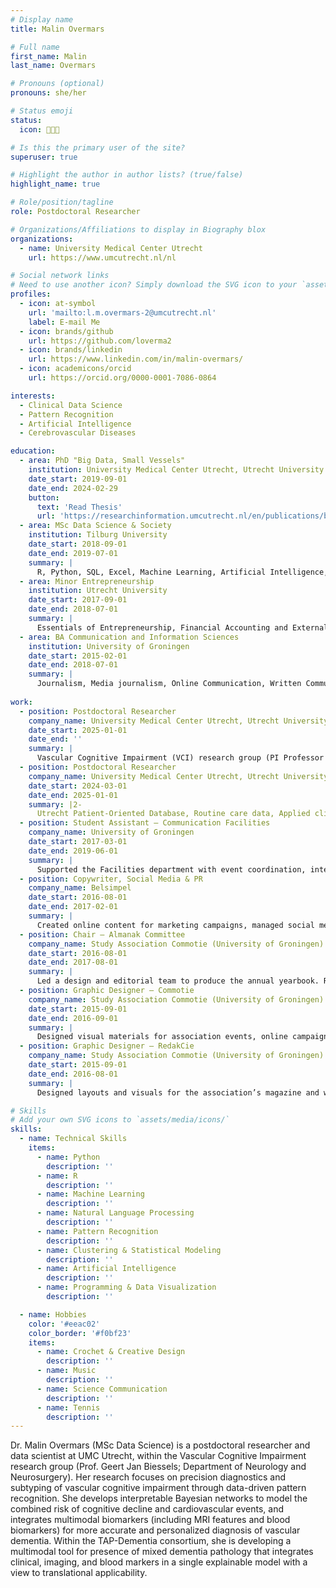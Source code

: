 ```yaml
---
# Display name
title: Malin Overmars

# Full name
first_name: Malin
last_name: Overmars

# Pronouns (optional)
pronouns: she/her

# Status emoji
status:
  icon: 👩🏼‍💻

# Is this the primary user of the site?
superuser: true

# Highlight the author in author lists? (true/false)
highlight_name: true

# Role/position/tagline
role: Postdoctoral Researcher

# Organizations/Affiliations to display in Biography blox
organizations:
  - name: University Medical Center Utrecht
    url: https://www.umcutrecht.nl/nl

# Social network links
# Need to use another icon? Simply download the SVG icon to your `assets/media/icons/` folder.
profiles:
  - icon: at-symbol
    url: 'mailto:l.m.overmars-2@umcutrecht.nl'
    label: E-mail Me
  - icon: brands/github
    url: https://github.com/loverma2
  - icon: brands/linkedin
    url: https://www.linkedin.com/in/malin-overmars/
  - icon: academicons/orcid
    url: https://orcid.org/0000-0001-7086-0864

interests:
  - Clinical Data Science
  - Pattern Recognition
  - Artificial Intelligence
  - Cerebrovascular Diseases

education:
  - area: PhD "Big Data, Small Vessels"
    institution: University Medical Center Utrecht, Utrecht University
    date_start: 2019-09-01
    date_end: 2024-02-29
    button:
      text: 'Read Thesis'
      url: 'https://researchinformation.umcutrecht.nl/en/publications/big-data-small-vessels'
  - area: MSc Data Science & Society
    institution: Tilburg University
    date_start: 2018-09-01
    date_end: 2019-07-01
    summary: |
      R, Python, SQL, Excel, Machine Learning, Artificial Intelligence, Business Intelligence, Data Management, Business Analytics, Data Mining, Natural Language Processing
  - area: Minor Entrepreneurship
    institution: Utrecht University
    date_start: 2017-09-01
    date_end: 2018-07-01
    summary: |
      Essentials of Entrepreneurship, Financial Accounting and External Accountability, Corporate Entrepreneurship and Innovation, Venture Marketing
  - area: BA Communication and Information Sciences
    institution: University of Groningen
    date_start: 2015-02-01
    date_end: 2018-07-01
    summary: |
      Journalism, Media journalism, Online Communication, Written Communication, Internal and External Communication, Strategic Communication, Linguistics
      
work:
  - position: Postdoctoral Researcher
    company_name: University Medical Center Utrecht, Utrecht University
    date_start: 2025-01-01
    date_end: ''
    summary: |
      Vascular Cognitive Impairment (VCI) research group (PI Professor Geert Jan Biessels), Focus: precision diagnostics and subtyping by pattern recognition in VCI
  - position: Postdoctoral Researcher
    company_name: University Medical Center Utrecht, Utrecht University
    date_start: 2024-03-01
    date_end: 2025-01-01
    summary: |2-
      Utrecht Patient-Oriented Database, Routine care data, Applied clinical data science, Pattern recognition, Cardiovascular Diseases
  - position: Student Assistant – Communication Facilities  
    company_name: University of Groningen  
    date_start: 2017-03-01  
    date_end: 2019-06-01  
    summary: |
      Supported the Facilities department with event coordination, internal communication, and academic outreach activities.
  - position: Copywriter, Social Media & PR  
    company_name: Belsimpel  
    date_start: 2016-08-01  
    date_end: 2017-02-01  
    summary: |
      Created online content for marketing campaigns, managed social media channels, and contributed to PR strategy development.
  - position: Chair – Almanak Committee  
    company_name: Study Association Commotie (University of Groningen)  
    date_start: 2016-08-01  
    date_end: 2017-08-01  
    summary: |
      Led a design and editorial team to produce the annual yearbook. Responsible for planning, coordination, and visual design.
  - position: Graphic Designer – Commotie  
    company_name: Study Association Commotie (University of Groningen)  
    date_start: 2015-09-01  
    date_end: 2016-09-01  
    summary: |
      Designed visual materials for association events, online campaigns, and publications.
  - position: Graphic Designer – RedakCie  
    company_name: Study Association Commotie (University of Groningen)  
    date_start: 2015-09-01  
    date_end: 2016-08-01  
    summary: |
      Designed layouts and visuals for the association’s magazine and website.

# Skills
# Add your own SVG icons to `assets/media/icons/`
skills:
  - name: Technical Skills
    items:
      - name: Python
        description: ''
      - name: R
        description: ''
      - name: Machine Learning
        description: ''
      - name: Natural Language Processing
        description: ''
      - name: Pattern Recognition
        description: ''
      - name: Clustering & Statistical Modeling
        description: ''
      - name: Artificial Intelligence
        description: ''
      - name: Programming & Data Visualization
        description: ''

  - name: Hobbies
    color: '#eeac02'
    color_border: '#f0bf23'
    items:
      - name: Crochet & Creative Design
        description: ''
      - name: Music
        description: ''
      - name: Science Communication
        description: ''
      - name: Tennis
        description: ''
---
```


Dr. Malin Overmars (MSc Data Science) is a postdoctoral researcher and data scientist at UMC Utrecht, within the Vascular Cognitive Impairment research group (Prof. Geert Jan Biessels; Department of Neurology and Neurosurgery). Her research focuses on precision diagnostics and subtyping of vascular cognitive impairment through data-driven pattern recognition. She develops interpretable Bayesian networks to model the combined risk of cognitive decline and cardiovascular events, and integrates multimodal biomarkers (including MRI features and blood biomarkers) for more accurate and personalized diagnosis of vascular dementia. Within the TAP-Dementia consortium, she is developing a multimodal tool for presence of mixed dementia pathology that integrates clinical, imaging, and blood markers in a single explainable model with a view to translational applicability.